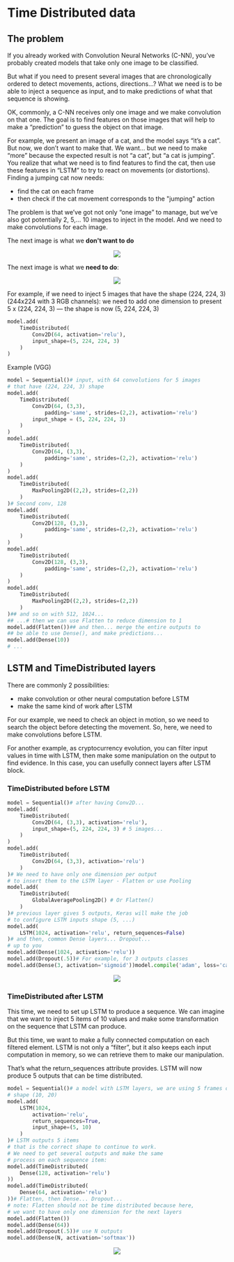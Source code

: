 # Time Distributed data
## The problem
If you already worked with Convolution Neural Networks (C-NN), you’ve probably created models that take only one image to be classified.<br>

But what if you need to present several images that are chronologically ordered to detect movements, actions, directions…? What we need is to be able to inject a sequence as input, and to make predictions of what that sequence is showing.<br>

OK, commonly, a C-NN receives only one image and we make convolution on that one. The goal is to find features on those images that will help to make a “prediction” to guess the object on that image.<br>

For example, we present an image of a cat, and the model says “it’s a cat”.
But now, we don’t want to make that. We want… but we need to make “more” because the expected result is not “a cat”, but “a cat is jumping”.
You realize that what we need is to find features to find the cat, then use these features in “LSTM” to try to react on movements (or distortions). Finding a jumping cat now needs:
- find the cat on each frame
- then check if the cat movement corresponds to the "jumping" action
  
The problem is that we’ve got not only “one image” to manage, but we’ve also got potentially 2, 5,… 10 images to inject in the model. And we need to make convolutions for each image.<br>

The next image is what we **don't want to do**
<center><img src="assets/td.png"></img></center>

The next image is what we **need to do**:
<center><img src="assets/td2.png"></img></center>

For example, if we need to inject 5 images that have the shape (224, 224, 3) (244x224 with 3 RGB channels): we need to add one dimension to present 5 x (224, 224, 3) — the shape is now (5, 224, 224, 3)
```python
model.add(
    TimeDistributed(
        Conv2D(64, activation='relu'),
        input_shape=(5, 224, 224, 3)
    )
)
```

Example (VGG)
```python
model = Sequential()# input, with 64 convolutions for 5 images
# that have (224, 224, 3) shape
model.add(
    TimeDistributed(
        Conv2D(64, (3,3), 
            padding='same', strides=(2,2), activation='relu')
        input_shape = (5, 224, 224, 3)
    )
)
model.add(
    TimeDistributed( 
        Conv2D(64, (3,3), 
            padding='same', strides=(2,2), activation='relu')
    )
)
model.add(
    TimeDistributed(
        MaxPooling2D((2,2), strides=(2,2))
    )
)# Second conv, 128
model.add(
    TimeDistributed(
        Conv2D(128, (3,3),
            padding='same', strides=(2,2), activation='relu')
    )
)
model.add(
    TimeDistributed( 
        Conv2D(128, (3,3),
            padding='same', strides=(2,2), activation='relu')
    )
)
model.add(
    TimeDistributed(
        MaxPooling2D((2,2), strides=(2,2))
    )
)## and so on with 512, 1024... 
## ...# then we can use Flatten to reduce dimension to 1
model.add(Flatten())## and then... merge the entire outputs to
## be able to use Dense(), and make predictions...
model.add(Dense(10))
# ...
```

## LSTM and TimeDistributed layers
There are commonly 2 possibilities:
- make convolution or other neural computation before LSTM
- make the same kind of work after LSTM

For our example, we need to check an object in motion, so we need to search the object before detecting the movement. So, here, we need to make convolutions before LSTM.<br>

For another example, as cryptocurrency evolution, you can filter input values in time with LSTM, then make some manipulation on the output to find evidence. In this case, you can usefully connect layers after LSTM block.

### TimeDistributed before LSTM
```python
model = Sequential()# after having Conv2D...
model.add(
    TimeDistributed(
        Conv2D(64, (3,3), activation='relu'), 
        input_shape=(5, 224, 224, 3) # 5 images...
    )
)
model.add(
    TimeDistributed(
        Conv2D(64, (3,3), activation='relu')
    )
)# We need to have only one dimension per output
# to insert them to the LSTM layer - Flatten or use Pooling
model.add(
    TimeDistributed(
        GlobalAveragePooling2D() # Or Flatten()
    )
)# previous layer gives 5 outputs, Keras will make the job
# to configure LSTM inputs shape (5, ...)
model.add(
    LSTM(1024, activation='relu', return_sequences=False)
)# and then, common Dense layers... Dropout...
# up to you
model.add(Dense(1024, activation='relu'))
model.add(Dropout(.5))# For example, for 3 outputs classes 
model.add(Dense(3, activation='sigmoid'))model.compile('adam', loss='categorical_crossentropy')
```

<center><img src="assets/td3.png"></img></center>

### TimeDistributed after LSTM
This time, we need to set up LSTM to produce a sequence. We can imagine that we want to inject 5 items of 10 values and make some transformation on the sequence that LSTM can produce.<br>

But this time, we want to make a fully connected computation on each filtered element. LSTM is not only a “filter”, but it also keeps each input computation in memory, so we can retrieve them to make our manipulation.<br>

That’s what the return_sequences attribute provides. LSTM will now produce 5 outputs that can be time distributed.
```python
model = Sequential()# a model with LSTM layers, we are using 5 frames of 
# shape (10, 20)
model.add(
    LSTM(1024, 
        activation='relu',
        return_sequences=True,
        input_shape=(5, 10)
    )
)# LSTM outputs 5 items 
# that is the correct shape to continue to work.
# We need to get several outputs and make the same
# process on each sequence item:
model.add(TimeDistributed(
    Dense(128, activation='relu')
))
model.add(TimeDistributed(
    Dense(64, activation='relu')
))# Flatten, then Dense... Dropout...
# note: Flatten should not be time distributed because here,
# we want to have only one dimension for the next layers
model.add(Flatten())
model.add(Dense(64))
model.add(Dropout(.5))# use N outputs
model.add(Dense(N, activation='softmax'))
```

<center><img src="assets/td4.png"></img></center>









